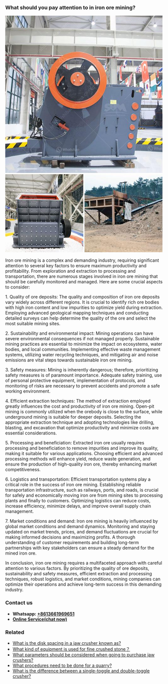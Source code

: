 <h3>What should you pay attention to in iron ore mining?</h3><img src='1701744872.jpg' alt=''><p>Iron ore mining is a complex and demanding industry, requiring significant attention to several key factors to ensure maximum productivity and profitability. From exploration and extraction to processing and transportation, there are numerous stages involved in iron ore mining that should be carefully monitored and managed. Here are some crucial aspects to consider:</p><p>1. Quality of ore deposits: The quality and composition of iron ore deposits vary widely across different regions. It is crucial to identify rich ore bodies with high iron content and low impurities to optimize yield during extraction. Employing advanced geological mapping techniques and conducting detailed surveys can help determine the quality of the ore and select the most suitable mining sites.</p><p>2. Sustainability and environmental impact: Mining operations can have severe environmental consequences if not managed properly. Sustainable mining practices are essential to minimize the impact on ecosystems, water bodies, and local communities. Implementing effective waste management systems, utilizing water recycling techniques, and mitigating air and noise emissions are vital steps towards sustainable iron ore mining.</p><p>3. Safety measures: Mining is inherently dangerous; therefore, prioritizing safety measures is of paramount importance. Adequate safety training, use of personal protective equipment, implementation of protocols, and monitoring of risks are necessary to prevent accidents and promote a safe working environment.</p><p>4. Efficient extraction techniques: The method of extraction employed greatly influences the cost and productivity of iron ore mining. Open-pit mining is commonly utilized when the orebody is close to the surface, while underground mining is suitable for deeper deposits. Selecting the appropriate extraction technique and adopting technologies like drilling, blasting, and excavation that optimize productivity and minimize costs are essential considerations.</p><p>5. Processing and beneficiation: Extracted iron ore usually requires processing and beneficiation to remove impurities and improve its quality, making it suitable for various applications. Choosing efficient and advanced processing methods will enhance yield, reduce waste generation, and ensure the production of high-quality iron ore, thereby enhancing market competitiveness.</p><p>6. Logistics and transportation: Efficient transportation systems play a critical role in the success of iron ore mining. Establishing reliable transportation infrastructure, such as railways, ports, and roads, is crucial for safely and economically moving iron ore from mining sites to processing plants and finally to customers. Optimizing logistics can reduce costs, increase efficiency, minimize delays, and improve overall supply chain management.</p><p>7. Market conditions and demand: Iron ore mining is heavily influenced by global market conditions and demand dynamics. Monitoring and staying updated on market trends, prices, and demand fluctuations are crucial for making informed decisions and maximizing profits. A thorough understanding of customer requirements and building long-term partnerships with key stakeholders can ensure a steady demand for the mined iron ore.</p><p>In conclusion, iron ore mining requires a multifaceted approach with careful attention to various factors. By prioritizing the quality of ore deposits, sustainability and safety measures, efficient extraction and processing techniques, robust logistics, and market conditions, mining companies can optimize their operations and achieve long-term success in this demanding industry.</p><h3>Contact us</h3><ul><li><strong>Whatsapp:&nbsp;<a href="https://wa.me/8613661969651">+8613661969651</a></strong></li><li><a href="https://swt.shibang-china.com/?git&amp;zhl&amp;What should you pay attention to in iron ore mining"><strong>Online Service(chat now)</strong></a></li></ul><h3>Related</h3><ul><li><a href='What is the disk spacing in a jaw crusher known as.md'>What is the disk spacing in a jaw crusher known as?</a></li><li><a href='What kind of equipment is used for fine crushed stone？.md'>What kind of equipment is used for fine crushed stone？</a></li><li><a href='What parameters should be considered when going to purchase jaw crushers.md'>What parameters should be considered when going to purchase jaw crushers?</a></li><li><a href='What procedures need to be done for a quarry.md'>What procedures need to be done for a quarry?</a></li><li><a href='What is the difference between a singletoggle and doubletoggle crusher.md'>What is the difference between a single-toggle and double-toggle crusher?</a></li></ul>
